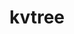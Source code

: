 ---
title: "kvtree"
layout: cache
categories: [package, develop]
meta: {"versions": ["1.3.0", "1.4.0"], "compilers": ["cce@=15.0.1", "gcc@=11.1.0", "gcc@=7.5.0"], "oss": ["rhel8", "ubuntu18.04", "ubuntu20.04"], "platforms": ["linux"], "targets": ["ppc64le", "x86_64_v3", "zen4"], "stacks": ["data-vis-sdk", "e4s", "e4s-cray-rhel", "e4s-power", "radiuss", "root"], "num_specs": 41, "num_specs_by_stack": {"e4s-cray-rhel": 2, "root": 41, "radiuss": 6, "e4s-power": 12, "e4s": 11, "data-vis-sdk": 10}}
spec_details: [{"hash": "lxhmpmazntixil4435kw2p4eqoynwsni", "compiler": "cce@=15.0.1", "versions": ["1.4.0"], "os": "rhel8", "platform": "linux", "target": "zen4", "variants": ["build_system=cmake", "build_type=Release", "file_lock=FLOCK", "generator=make", "~ipo", "+mpi", "+shared"], "stacks": ["e4s-cray-rhel", "root"], "size": "-", "tarball": "https://binaries.spack.io/develop/build_cache/linux-rhel8-zen4/cce-15.0.1/kvtree-1.4.0/linux-rhel8-zen4-cce-15.0.1-kvtree-1.4.0-lxhmpmazntixil4435kw2p4eqoynwsni.spack"}, {"hash": "fzpftipk4dbqs623kbk74afwts7sv3ug", "compiler": "cce@=15.0.1", "versions": ["1.4.0"], "os": "rhel8", "platform": "linux", "target": "zen4", "variants": ["build_system=cmake", "build_type=Release", "file_lock=FLOCK", "generator=make", "~ipo", "+mpi", "+shared"], "stacks": ["e4s-cray-rhel", "root"], "size": "-", "tarball": "https://binaries.spack.io/develop/build_cache/linux-rhel8-zen4/cce-15.0.1/kvtree-1.4.0/linux-rhel8-zen4-cce-15.0.1-kvtree-1.4.0-fzpftipk4dbqs623kbk74afwts7sv3ug.spack"}, {"hash": "g6e2tohpvr3d6kxheye225x57m4kicov", "compiler": "gcc@=7.5.0", "versions": ["1.3.0"], "os": "ubuntu18.04", "platform": "linux", "target": "x86_64_v3", "variants": ["build_system=cmake", "build_type=Release", "file_lock=FLOCK", "generator=make", "~ipo", "+mpi", "+shared"], "stacks": ["radiuss", "root"], "size": "-", "tarball": "https://binaries.spack.io/develop/build_cache/linux-ubuntu18.04-x86_64_v3/gcc-7.5.0/kvtree-1.3.0/linux-ubuntu18.04-x86_64_v3-gcc-7.5.0-kvtree-1.3.0-g6e2tohpvr3d6kxheye225x57m4kicov.spack"}, {"hash": "mrbysqigzi7h7feojyntpy72zatgjn6v", "compiler": "gcc@=7.5.0", "versions": ["1.3.0"], "os": "ubuntu18.04", "platform": "linux", "target": "x86_64_v3", "variants": ["build_system=cmake", "build_type=Release", "file_lock=FLOCK", "generator=make", "~ipo", "+mpi", "+shared"], "stacks": ["radiuss", "root"], "size": "-", "tarball": "https://binaries.spack.io/develop/build_cache/linux-ubuntu18.04-x86_64_v3/gcc-7.5.0/kvtree-1.3.0/linux-ubuntu18.04-x86_64_v3-gcc-7.5.0-kvtree-1.3.0-mrbysqigzi7h7feojyntpy72zatgjn6v.spack"}, {"hash": "tzc4w6tna2qdtxs7iiimi2qvmfposzcl", "compiler": "gcc@=7.5.0", "versions": ["1.3.0"], "os": "ubuntu18.04", "platform": "linux", "target": "x86_64_v3", "variants": ["build_system=cmake", "build_type=Release", "file_lock=FLOCK", "generator=make", "~ipo", "+mpi", "+shared"], "stacks": ["radiuss", "root"], "size": "-", "tarball": "https://binaries.spack.io/develop/build_cache/linux-ubuntu18.04-x86_64_v3/gcc-7.5.0/kvtree-1.3.0/linux-ubuntu18.04-x86_64_v3-gcc-7.5.0-kvtree-1.3.0-tzc4w6tna2qdtxs7iiimi2qvmfposzcl.spack"}, {"hash": "ywkpwfdivxztiizvcr2isdi67wrnlveb", "compiler": "gcc@=7.5.0", "versions": ["1.3.0"], "os": "ubuntu18.04", "platform": "linux", "target": "x86_64_v3", "variants": ["build_system=cmake", "build_type=Release", "file_lock=FLOCK", "generator=make", "~ipo", "+mpi", "+shared"], "stacks": ["radiuss", "root"], "size": "-", "tarball": "https://binaries.spack.io/develop/build_cache/linux-ubuntu18.04-x86_64_v3/gcc-7.5.0/kvtree-1.3.0/linux-ubuntu18.04-x86_64_v3-gcc-7.5.0-kvtree-1.3.0-ywkpwfdivxztiizvcr2isdi67wrnlveb.spack"}, {"hash": "aqybrd2kvg546kssnecx46xsxqstt4ru", "compiler": "gcc@=7.5.0", "versions": ["1.3.0"], "os": "ubuntu18.04", "platform": "linux", "target": "x86_64_v3", "variants": ["build_system=cmake", "build_type=Release", "file_lock=FLOCK", "generator=make", "~ipo", "+mpi", "+shared"], "stacks": ["radiuss", "root"], "size": "-", "tarball": "https://binaries.spack.io/develop/build_cache/linux-ubuntu18.04-x86_64_v3/gcc-7.5.0/kvtree-1.3.0/linux-ubuntu18.04-x86_64_v3-gcc-7.5.0-kvtree-1.3.0-aqybrd2kvg546kssnecx46xsxqstt4ru.spack"}, {"hash": "wwyvu7qojo4regxiiw2neyyetqi65qlf", "compiler": "gcc@=7.5.0", "versions": ["1.3.0"], "os": "ubuntu18.04", "platform": "linux", "target": "x86_64_v3", "variants": ["build_system=cmake", "build_type=Release", "file_lock=FLOCK", "generator=make", "~ipo", "+mpi", "+shared"], "stacks": ["radiuss", "root"], "size": "-", "tarball": "https://binaries.spack.io/develop/build_cache/linux-ubuntu18.04-x86_64_v3/gcc-7.5.0/kvtree-1.3.0/linux-ubuntu18.04-x86_64_v3-gcc-7.5.0-kvtree-1.3.0-wwyvu7qojo4regxiiw2neyyetqi65qlf.spack"}, {"hash": "minhducvjml7wvccuc7adgd63han65k6", "compiler": "gcc@=11.1.0", "versions": ["1.4.0"], "os": "ubuntu20.04", "platform": "linux", "target": "ppc64le", "variants": ["build_system=cmake", "build_type=Release", "file_lock=FLOCK", "generator=make", "~ipo", "+mpi", "+shared"], "stacks": ["e4s-power", "root"], "size": "-", "tarball": "https://binaries.spack.io/develop/build_cache/linux-ubuntu20.04-ppc64le/gcc-11.1.0/kvtree-1.4.0/linux-ubuntu20.04-ppc64le-gcc-11.1.0-kvtree-1.4.0-minhducvjml7wvccuc7adgd63han65k6.spack"}, {"hash": "twwd5ufwlp2mcwm5yh2npqoz5a6b6sfg", "compiler": "gcc@=11.1.0", "versions": ["1.4.0"], "os": "ubuntu20.04", "platform": "linux", "target": "ppc64le", "variants": ["build_system=cmake", "build_type=Release", "file_lock=FLOCK", "generator=make", "~ipo", "+mpi", "+shared"], "stacks": ["e4s-power", "root"], "size": "-", "tarball": "https://binaries.spack.io/develop/build_cache/linux-ubuntu20.04-ppc64le/gcc-11.1.0/kvtree-1.4.0/linux-ubuntu20.04-ppc64le-gcc-11.1.0-kvtree-1.4.0-twwd5ufwlp2mcwm5yh2npqoz5a6b6sfg.spack"}, {"hash": "ihhza3spmsleaouoaojcyp66gft7use7", "compiler": "gcc@=11.1.0", "versions": ["1.4.0"], "os": "ubuntu20.04", "platform": "linux", "target": "ppc64le", "variants": ["build_system=cmake", "build_type=Release", "file_lock=FLOCK", "generator=make", "~ipo", "+mpi", "+shared"], "stacks": ["e4s-power", "root"], "size": "-", "tarball": "https://binaries.spack.io/develop/build_cache/linux-ubuntu20.04-ppc64le/gcc-11.1.0/kvtree-1.4.0/linux-ubuntu20.04-ppc64le-gcc-11.1.0-kvtree-1.4.0-ihhza3spmsleaouoaojcyp66gft7use7.spack"}, {"hash": "2aasrjpghyrhkszaqsy3skp3xqp5o7td", "compiler": "gcc@=11.1.0", "versions": ["1.4.0"], "os": "ubuntu20.04", "platform": "linux", "target": "ppc64le", "variants": ["build_system=cmake", "build_type=Release", "file_lock=FLOCK", "generator=make", "~ipo", "+mpi", "+shared"], "stacks": ["e4s-power", "root"], "size": "-", "tarball": "https://binaries.spack.io/develop/build_cache/linux-ubuntu20.04-ppc64le/gcc-11.1.0/kvtree-1.4.0/linux-ubuntu20.04-ppc64le-gcc-11.1.0-kvtree-1.4.0-2aasrjpghyrhkszaqsy3skp3xqp5o7td.spack"}, {"hash": "3dnj5wnw7zczhguspvwzuvqnqtrfnbfs", "compiler": "gcc@=11.1.0", "versions": ["1.4.0"], "os": "ubuntu20.04", "platform": "linux", "target": "ppc64le", "variants": ["build_system=cmake", "build_type=Release", "file_lock=FLOCK", "generator=make", "~ipo", "+mpi", "+shared"], "stacks": ["e4s-power", "root"], "size": "-", "tarball": "https://binaries.spack.io/develop/build_cache/linux-ubuntu20.04-ppc64le/gcc-11.1.0/kvtree-1.4.0/linux-ubuntu20.04-ppc64le-gcc-11.1.0-kvtree-1.4.0-3dnj5wnw7zczhguspvwzuvqnqtrfnbfs.spack"}, {"hash": "brscgfgqaqe3ijlz2746sexafoufrxey", "compiler": "gcc@=11.1.0", "versions": ["1.3.0"], "os": "ubuntu20.04", "platform": "linux", "target": "ppc64le", "variants": ["build_system=cmake", "build_type=Release", "file_lock=FLOCK", "generator=make", "~ipo", "+mpi", "+shared"], "stacks": ["e4s-power", "root"], "size": "-", "tarball": "https://binaries.spack.io/develop/build_cache/linux-ubuntu20.04-ppc64le/gcc-11.1.0/kvtree-1.3.0/linux-ubuntu20.04-ppc64le-gcc-11.1.0-kvtree-1.3.0-brscgfgqaqe3ijlz2746sexafoufrxey.spack"}, {"hash": "zqh5xn4snfhw3kthpwmajndfyqv5742z", "compiler": "gcc@=11.1.0", "versions": ["1.3.0"], "os": "ubuntu20.04", "platform": "linux", "target": "ppc64le", "variants": ["build_system=cmake", "build_type=Release", "file_lock=FLOCK", "generator=make", "~ipo", "+mpi", "+shared"], "stacks": ["e4s-power", "root"], "size": "-", "tarball": "https://binaries.spack.io/develop/build_cache/linux-ubuntu20.04-ppc64le/gcc-11.1.0/kvtree-1.3.0/linux-ubuntu20.04-ppc64le-gcc-11.1.0-kvtree-1.3.0-zqh5xn4snfhw3kthpwmajndfyqv5742z.spack"}, {"hash": "ufyvdagabhyxfc7nlnv5ovt62n7lug2y", "compiler": "gcc@=11.1.0", "versions": ["1.3.0"], "os": "ubuntu20.04", "platform": "linux", "target": "ppc64le", "variants": ["build_system=cmake", "build_type=Release", "file_lock=FLOCK", "generator=make", "~ipo", "+mpi", "+shared"], "stacks": ["e4s-power", "root"], "size": "-", "tarball": "https://binaries.spack.io/develop/build_cache/linux-ubuntu20.04-ppc64le/gcc-11.1.0/kvtree-1.3.0/linux-ubuntu20.04-ppc64le-gcc-11.1.0-kvtree-1.3.0-ufyvdagabhyxfc7nlnv5ovt62n7lug2y.spack"}, {"hash": "n7q5k6i2jspng32uejxehfm6g5plxmvk", "compiler": "gcc@=11.1.0", "versions": ["1.3.0"], "os": "ubuntu20.04", "platform": "linux", "target": "ppc64le", "variants": ["build_system=cmake", "build_type=Release", "file_lock=FLOCK", "generator=make", "~ipo", "+mpi", "+shared"], "stacks": ["e4s-power", "root"], "size": "-", "tarball": "https://binaries.spack.io/develop/build_cache/linux-ubuntu20.04-ppc64le/gcc-11.1.0/kvtree-1.3.0/linux-ubuntu20.04-ppc64le-gcc-11.1.0-kvtree-1.3.0-n7q5k6i2jspng32uejxehfm6g5plxmvk.spack"}, {"hash": "vgnq2dcl7m5kezcuyg2k6pdvevll67c6", "compiler": "gcc@=11.1.0", "versions": ["1.4.0"], "os": "ubuntu20.04", "platform": "linux", "target": "ppc64le", "variants": ["build_system=cmake", "build_type=Release", "file_lock=FLOCK", "generator=make", "~ipo", "+mpi", "+shared"], "stacks": ["e4s-power", "root"], "size": "-", "tarball": "https://binaries.spack.io/develop/build_cache/linux-ubuntu20.04-ppc64le/gcc-11.1.0/kvtree-1.4.0/linux-ubuntu20.04-ppc64le-gcc-11.1.0-kvtree-1.4.0-vgnq2dcl7m5kezcuyg2k6pdvevll67c6.spack"}, {"hash": "ftxu5oea3hwnz7s5zypsqi6vgw2xpvkg", "compiler": "gcc@=11.1.0", "versions": ["1.3.0"], "os": "ubuntu20.04", "platform": "linux", "target": "ppc64le", "variants": ["build_system=cmake", "build_type=Release", "file_lock=FLOCK", "generator=make", "~ipo", "+mpi", "+shared"], "stacks": ["e4s-power", "root"], "size": "-", "tarball": "https://binaries.spack.io/develop/build_cache/linux-ubuntu20.04-ppc64le/gcc-11.1.0/kvtree-1.3.0/linux-ubuntu20.04-ppc64le-gcc-11.1.0-kvtree-1.3.0-ftxu5oea3hwnz7s5zypsqi6vgw2xpvkg.spack"}, {"hash": "rztqm6fd5v7hyztvx2dw6fpyolhmssa5", "compiler": "gcc@=11.1.0", "versions": ["1.3.0"], "os": "ubuntu20.04", "platform": "linux", "target": "ppc64le", "variants": ["build_system=cmake", "build_type=Release", "file_lock=FLOCK", "generator=make", "~ipo", "+mpi", "+shared"], "stacks": ["e4s-power", "root"], "size": "-", "tarball": "https://binaries.spack.io/develop/build_cache/linux-ubuntu20.04-ppc64le/gcc-11.1.0/kvtree-1.3.0/linux-ubuntu20.04-ppc64le-gcc-11.1.0-kvtree-1.3.0-rztqm6fd5v7hyztvx2dw6fpyolhmssa5.spack"}, {"hash": "lgtj5jzf27ksx2ik32zq4qjbquko5h4h", "compiler": "gcc@=11.1.0", "versions": ["1.4.0"], "os": "ubuntu20.04", "platform": "linux", "target": "x86_64_v3", "variants": ["build_system=cmake", "build_type=Release", "file_lock=FLOCK", "generator=make", "~ipo", "+mpi", "+shared"], "stacks": ["e4s", "root"], "size": "-", "tarball": "https://binaries.spack.io/develop/build_cache/linux-ubuntu20.04-x86_64_v3/gcc-11.1.0/kvtree-1.4.0/linux-ubuntu20.04-x86_64_v3-gcc-11.1.0-kvtree-1.4.0-lgtj5jzf27ksx2ik32zq4qjbquko5h4h.spack"}, {"hash": "rnzmlwjuilppe3qhyrhtle4nyclizr5h", "compiler": "gcc@=11.1.0", "versions": ["1.3.0"], "os": "ubuntu20.04", "platform": "linux", "target": "x86_64_v3", "variants": ["build_system=cmake", "build_type=Release", "file_lock=FLOCK", "generator=make", "~ipo", "+mpi", "+shared"], "stacks": ["e4s", "root"], "size": "-", "tarball": "https://binaries.spack.io/develop/build_cache/linux-ubuntu20.04-x86_64_v3/gcc-11.1.0/kvtree-1.3.0/linux-ubuntu20.04-x86_64_v3-gcc-11.1.0-kvtree-1.3.0-rnzmlwjuilppe3qhyrhtle4nyclizr5h.spack"}, {"hash": "lkgb43m46irvpnvbthfox44264ajxki6", "compiler": "gcc@=11.1.0", "versions": ["1.3.0"], "os": "ubuntu20.04", "platform": "linux", "target": "x86_64_v3", "variants": ["build_system=cmake", "build_type=Release", "file_lock=FLOCK", "generator=make", "~ipo", "+mpi", "+shared"], "stacks": ["e4s", "root"], "size": "-", "tarball": "https://binaries.spack.io/develop/build_cache/linux-ubuntu20.04-x86_64_v3/gcc-11.1.0/kvtree-1.3.0/linux-ubuntu20.04-x86_64_v3-gcc-11.1.0-kvtree-1.3.0-lkgb43m46irvpnvbthfox44264ajxki6.spack"}, {"hash": "6gap6yl75jss2t4rtvhsrwtbpelczz35", "compiler": "gcc@=11.1.0", "versions": ["1.4.0"], "os": "ubuntu20.04", "platform": "linux", "target": "x86_64_v3", "variants": ["build_system=cmake", "build_type=Release", "file_lock=FLOCK", "generator=make", "~ipo", "+mpi", "+shared"], "stacks": ["e4s", "root"], "size": "-", "tarball": "https://binaries.spack.io/develop/build_cache/linux-ubuntu20.04-x86_64_v3/gcc-11.1.0/kvtree-1.4.0/linux-ubuntu20.04-x86_64_v3-gcc-11.1.0-kvtree-1.4.0-6gap6yl75jss2t4rtvhsrwtbpelczz35.spack"}, {"hash": "vdhjtwplwewxgokbqojwy4zn7hn557zi", "compiler": "gcc@=11.1.0", "versions": ["1.3.0"], "os": "ubuntu20.04", "platform": "linux", "target": "x86_64_v3", "variants": ["build_system=cmake", "build_type=Release", "file_lock=FLOCK", "generator=make", "~ipo", "+mpi", "+shared"], "stacks": ["e4s", "root"], "size": "-", "tarball": "https://binaries.spack.io/develop/build_cache/linux-ubuntu20.04-x86_64_v3/gcc-11.1.0/kvtree-1.3.0/linux-ubuntu20.04-x86_64_v3-gcc-11.1.0-kvtree-1.3.0-vdhjtwplwewxgokbqojwy4zn7hn557zi.spack"}, {"hash": "z34xlmv5ukicxf53ynxkfthsksz5fo77", "compiler": "gcc@=11.1.0", "versions": ["1.4.0"], "os": "ubuntu20.04", "platform": "linux", "target": "x86_64_v3", "variants": ["build_system=cmake", "build_type=Release", "file_lock=FLOCK", "generator=make", "~ipo", "+mpi", "+shared"], "stacks": ["root", "data-vis-sdk"], "size": "-", "tarball": "https://binaries.spack.io/develop/build_cache/linux-ubuntu20.04-x86_64_v3/gcc-11.1.0/kvtree-1.4.0/linux-ubuntu20.04-x86_64_v3-gcc-11.1.0-kvtree-1.4.0-z34xlmv5ukicxf53ynxkfthsksz5fo77.spack"}, {"hash": "vlzxh5spfz74w6en5l5ceb5bq3ta57m7", "compiler": "gcc@=11.1.0", "versions": ["1.4.0"], "os": "ubuntu20.04", "platform": "linux", "target": "x86_64_v3", "variants": ["build_system=cmake", "build_type=Release", "file_lock=FLOCK", "generator=make", "~ipo", "+mpi", "+shared"], "stacks": ["root", "data-vis-sdk"], "size": "-", "tarball": "https://binaries.spack.io/develop/build_cache/linux-ubuntu20.04-x86_64_v3/gcc-11.1.0/kvtree-1.4.0/linux-ubuntu20.04-x86_64_v3-gcc-11.1.0-kvtree-1.4.0-vlzxh5spfz74w6en5l5ceb5bq3ta57m7.spack"}, {"hash": "zklsina2lvqvkajyulcmuauxux63riyy", "compiler": "gcc@=11.1.0", "versions": ["1.4.0"], "os": "ubuntu20.04", "platform": "linux", "target": "x86_64_v3", "variants": ["build_system=cmake", "build_type=Release", "file_lock=FLOCK", "generator=make", "~ipo", "+mpi", "+shared"], "stacks": ["e4s", "root"], "size": "-", "tarball": "https://binaries.spack.io/develop/build_cache/linux-ubuntu20.04-x86_64_v3/gcc-11.1.0/kvtree-1.4.0/linux-ubuntu20.04-x86_64_v3-gcc-11.1.0-kvtree-1.4.0-zklsina2lvqvkajyulcmuauxux63riyy.spack"}, {"hash": "pcuorciacbus6cuwqyek5z2fdqditkge", "compiler": "gcc@=11.1.0", "versions": ["1.3.0"], "os": "ubuntu20.04", "platform": "linux", "target": "x86_64_v3", "variants": ["build_system=cmake", "build_type=Release", "file_lock=FLOCK", "generator=make", "~ipo", "+mpi", "+shared"], "stacks": ["e4s", "root"], "size": "-", "tarball": "https://binaries.spack.io/develop/build_cache/linux-ubuntu20.04-x86_64_v3/gcc-11.1.0/kvtree-1.3.0/linux-ubuntu20.04-x86_64_v3-gcc-11.1.0-kvtree-1.3.0-pcuorciacbus6cuwqyek5z2fdqditkge.spack"}, {"hash": "z535twvdicji5hd5amt2fblbvpbochwe", "compiler": "gcc@=11.1.0", "versions": ["1.4.0"], "os": "ubuntu20.04", "platform": "linux", "target": "x86_64_v3", "variants": ["build_system=cmake", "build_type=Release", "file_lock=FLOCK", "generator=make", "~ipo", "+mpi", "+shared"], "stacks": ["root", "data-vis-sdk"], "size": "-", "tarball": "https://binaries.spack.io/develop/build_cache/linux-ubuntu20.04-x86_64_v3/gcc-11.1.0/kvtree-1.4.0/linux-ubuntu20.04-x86_64_v3-gcc-11.1.0-kvtree-1.4.0-z535twvdicji5hd5amt2fblbvpbochwe.spack"}, {"hash": "vxcauamznfeiusxfpimqpzozejjbwk3g", "compiler": "gcc@=11.1.0", "versions": ["1.4.0"], "os": "ubuntu20.04", "platform": "linux", "target": "x86_64_v3", "variants": ["build_system=cmake", "build_type=Release", "file_lock=FLOCK", "generator=make", "~ipo", "+mpi", "+shared"], "stacks": ["e4s", "root"], "size": "-", "tarball": "https://binaries.spack.io/develop/build_cache/linux-ubuntu20.04-x86_64_v3/gcc-11.1.0/kvtree-1.4.0/linux-ubuntu20.04-x86_64_v3-gcc-11.1.0-kvtree-1.4.0-vxcauamznfeiusxfpimqpzozejjbwk3g.spack"}, {"hash": "thwouewcjimxbmesvalzko6p454c2rvj", "compiler": "gcc@=11.1.0", "versions": ["1.3.0"], "os": "ubuntu20.04", "platform": "linux", "target": "x86_64_v3", "variants": ["build_system=cmake", "build_type=Release", "file_lock=FLOCK", "generator=make", "~ipo", "+mpi", "+shared"], "stacks": ["e4s", "root"], "size": "-", "tarball": "https://binaries.spack.io/develop/build_cache/linux-ubuntu20.04-x86_64_v3/gcc-11.1.0/kvtree-1.3.0/linux-ubuntu20.04-x86_64_v3-gcc-11.1.0-kvtree-1.3.0-thwouewcjimxbmesvalzko6p454c2rvj.spack"}, {"hash": "z33iqzh4urhybsokgzddzhlkcieqxiov", "compiler": "gcc@=11.1.0", "versions": ["1.4.0"], "os": "ubuntu20.04", "platform": "linux", "target": "x86_64_v3", "variants": ["build_system=cmake", "build_type=Release", "file_lock=FLOCK", "generator=make", "~ipo", "+mpi", "+shared"], "stacks": ["root", "data-vis-sdk"], "size": "-", "tarball": "https://binaries.spack.io/develop/build_cache/linux-ubuntu20.04-x86_64_v3/gcc-11.1.0/kvtree-1.4.0/linux-ubuntu20.04-x86_64_v3-gcc-11.1.0-kvtree-1.4.0-z33iqzh4urhybsokgzddzhlkcieqxiov.spack"}, {"hash": "ogrtje3u7gerle5k2bpdz4cd2ml3u7i3", "compiler": "gcc@=11.1.0", "versions": ["1.3.0"], "os": "ubuntu20.04", "platform": "linux", "target": "x86_64_v3", "variants": ["build_system=cmake", "build_type=Release", "file_lock=FLOCK", "generator=make", "~ipo", "+mpi", "+shared"], "stacks": ["e4s", "root"], "size": "-", "tarball": "https://binaries.spack.io/develop/build_cache/linux-ubuntu20.04-x86_64_v3/gcc-11.1.0/kvtree-1.3.0/linux-ubuntu20.04-x86_64_v3-gcc-11.1.0-kvtree-1.3.0-ogrtje3u7gerle5k2bpdz4cd2ml3u7i3.spack"}, {"hash": "q7yhss3kwwiirlqh3gndfs3eo3c4mbz3", "compiler": "gcc@=11.1.0", "versions": ["1.4.0"], "os": "ubuntu20.04", "platform": "linux", "target": "x86_64_v3", "variants": ["build_system=cmake", "build_type=Release", "file_lock=FLOCK", "generator=make", "~ipo", "+mpi", "+shared"], "stacks": ["e4s", "root"], "size": "-", "tarball": "https://binaries.spack.io/develop/build_cache/linux-ubuntu20.04-x86_64_v3/gcc-11.1.0/kvtree-1.4.0/linux-ubuntu20.04-x86_64_v3-gcc-11.1.0-kvtree-1.4.0-q7yhss3kwwiirlqh3gndfs3eo3c4mbz3.spack"}, {"hash": "tbggk74pcmrxcsfc4owacukgrwez67kh", "compiler": "gcc@=11.1.0", "versions": ["1.4.0"], "os": "ubuntu20.04", "platform": "linux", "target": "x86_64_v3", "variants": ["build_system=cmake", "build_type=Release", "file_lock=FLOCK", "generator=make", "~ipo", "+mpi", "+shared"], "stacks": ["root", "data-vis-sdk"], "size": "-", "tarball": "https://binaries.spack.io/develop/build_cache/linux-ubuntu20.04-x86_64_v3/gcc-11.1.0/kvtree-1.4.0/linux-ubuntu20.04-x86_64_v3-gcc-11.1.0-kvtree-1.4.0-tbggk74pcmrxcsfc4owacukgrwez67kh.spack"}, {"hash": "aqe7727xy7xabr2blsggrarawb3ajzil", "compiler": "gcc@=11.1.0", "versions": ["1.4.0"], "os": "ubuntu20.04", "platform": "linux", "target": "x86_64_v3", "variants": ["build_system=cmake", "build_type=Release", "file_lock=FLOCK", "generator=make", "~ipo", "+mpi", "+shared"], "stacks": ["root", "data-vis-sdk"], "size": "-", "tarball": "https://binaries.spack.io/develop/build_cache/linux-ubuntu20.04-x86_64_v3/gcc-11.1.0/kvtree-1.4.0/linux-ubuntu20.04-x86_64_v3-gcc-11.1.0-kvtree-1.4.0-aqe7727xy7xabr2blsggrarawb3ajzil.spack"}, {"hash": "g7u4yqlzlxmmlevtgnc4oaf4aqk5sjfm", "compiler": "gcc@=11.1.0", "versions": ["1.4.0"], "os": "ubuntu20.04", "platform": "linux", "target": "x86_64_v3", "variants": ["build_system=cmake", "build_type=Release", "file_lock=FLOCK", "generator=make", "~ipo", "+mpi", "+shared"], "stacks": ["root", "data-vis-sdk"], "size": "-", "tarball": "https://binaries.spack.io/develop/build_cache/linux-ubuntu20.04-x86_64_v3/gcc-11.1.0/kvtree-1.4.0/linux-ubuntu20.04-x86_64_v3-gcc-11.1.0-kvtree-1.4.0-g7u4yqlzlxmmlevtgnc4oaf4aqk5sjfm.spack"}, {"hash": "d7fnpp3e5bji3odvzkojlqqy3ftzjhs4", "compiler": "gcc@=11.1.0", "versions": ["1.4.0"], "os": "ubuntu20.04", "platform": "linux", "target": "x86_64_v3", "variants": ["build_system=cmake", "build_type=Release", "file_lock=FLOCK", "generator=make", "~ipo", "+mpi", "+shared"], "stacks": ["root", "data-vis-sdk"], "size": "-", "tarball": "https://binaries.spack.io/develop/build_cache/linux-ubuntu20.04-x86_64_v3/gcc-11.1.0/kvtree-1.4.0/linux-ubuntu20.04-x86_64_v3-gcc-11.1.0-kvtree-1.4.0-d7fnpp3e5bji3odvzkojlqqy3ftzjhs4.spack"}, {"hash": "m76dwzenkoykgluay3h4t72vliombu7e", "compiler": "gcc@=11.1.0", "versions": ["1.4.0"], "os": "ubuntu20.04", "platform": "linux", "target": "x86_64_v3", "variants": ["build_system=cmake", "build_type=Release", "file_lock=FLOCK", "generator=make", "~ipo", "+mpi", "+shared"], "stacks": ["root", "data-vis-sdk"], "size": "-", "tarball": "https://binaries.spack.io/develop/build_cache/linux-ubuntu20.04-x86_64_v3/gcc-11.1.0/kvtree-1.4.0/linux-ubuntu20.04-x86_64_v3-gcc-11.1.0-kvtree-1.4.0-m76dwzenkoykgluay3h4t72vliombu7e.spack"}, {"hash": "e2qar3phgw6gkdja766crm6fgam6k4jm", "compiler": "gcc@=11.1.0", "versions": ["1.4.0"], "os": "ubuntu20.04", "platform": "linux", "target": "x86_64_v3", "variants": ["build_system=cmake", "build_type=Release", "file_lock=FLOCK", "generator=make", "~ipo", "+mpi", "+shared"], "stacks": ["root", "data-vis-sdk"], "size": "-", "tarball": "https://binaries.spack.io/develop/build_cache/linux-ubuntu20.04-x86_64_v3/gcc-11.1.0/kvtree-1.4.0/linux-ubuntu20.04-x86_64_v3-gcc-11.1.0-kvtree-1.4.0-e2qar3phgw6gkdja766crm6fgam6k4jm.spack"}]
---